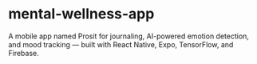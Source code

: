 # mental-wellness-app
A mobile app named Prosit for journaling, AI-powered emotion detection, and mood tracking — built with React Native, Expo, TensorFlow, and Firebase.

